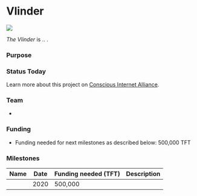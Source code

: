 # Vlinder

![](https://www.consciousinternet.org/threefold/info/projects/vlinder/vlinder.png)

*The Vlinder* is .. .

### Purpose



### Status Today



Learn more about this project on [Conscious Internet Alliance](https://www.consciousinternet.org/index.html#/projects/vlinder).

### Team

- 

### Funding

- Funding needed for next milestones as described below: 500,000 TFT

### Milestones

| Name         | Date   | Funding needed (TFT) | Description
|:-------------|--------|-------------|-----------------|
|  |  2020 |  500,000 |  | |
